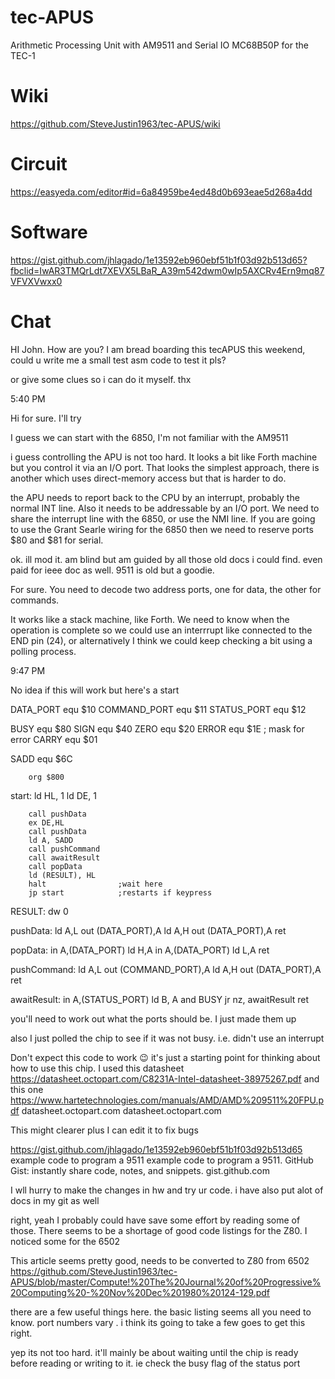 # tec-APUS

Arithmetic Processing Unit with AM9511 and Serial IO MC68B50P for the TEC-1

# Wiki
https://github.com/SteveJustin1963/tec-APUS/wiki

# Circuit
https://easyeda.com/editor#id=6a84959be4ed48d0b693eae5d268a4dd

# Software
https://gist.github.com/jhlagado/1e13592eb960ebf51b1f03d92b513d65?fbclid=IwAR3TMQrLdt7XEVX5LBaR_A39m542dwm0wIp5AXCRv4Ern9mq87VFVXVwxx0

# Chat

HI John. How are you? I am bread boarding this tecAPUS this weekend, could u write me a small test asm code to test it pls?


or give some clues so i can do it myself. thx


5:40 PM

Hi for sure. I'll try


I guess we can start with the 6850, I'm not familiar with the AM9511



i guess controlling the APU is not too hard. It looks a bit like Forth machine but you control it via an I/O port. That looks the simplest approach, there is another which uses direct-memory access but that is harder to do.





the APU needs to report back to the CPU by an interrupt, probably the normal INT line. Also it needs to be addressable by an I/O port. We need to share the interrupt line with the 6850, or use the NMI line. If you are going to use the Grant Searle wiring for the 6850 then we need to reserve ports $80 and $81 for serial.


ok. ill mod it. am blind but am guided by all those old docs i could find. even paid for ieee doc as well. 9511 is old but a goodie.



For sure. You need to decode two address ports, one for data, the other for commands.


It works like a stack machine, like Forth. We need to know when the operation is complete so we could use an interrrupt like connected to the END pin (24), or alternatively I think we could keep checking a bit using a polling process.


9:47 PM

No idea if this will work but here's a start

DATA_PORT equ $10
COMMAND_PORT equ $11
STATUS_PORT equ $12

BUSY equ $80
SIGN equ $40
ZERO equ $20
ERROR equ $1E    ; mask for error
CARRY equ $01

SADD equ $6C

        org $800
start:
        ld HL, 1
        ld DE, 1

        call pushData
        ex DE,HL
        call pushData
        ld A, SADD
        call pushCommand
        call awaitResult    
        call popData        
        ld (RESULT), HL
        halt                ;wait here
        jp start            ;restarts if keypress

RESULT: dw 0
    
pushData:
        ld A,L
        out (DATA_PORT),A
        ld A,H
        out (DATA_PORT),A
        ret
    
popData:
        in A,(DATA_PORT)
        ld H,A
        in A,(DATA_PORT)
        ld L,A
        ret
    
pushCommand:
        ld A,L
        out (COMMAND_PORT),A
        ld A,H
        out (DATA_PORT),A
        ret

awaitResult:
        in A,(STATUS_PORT)
        ld B, A
        and BUSY
        jr nz, awaitResult
        ret



you'll need to work out what the ports should be. I just made them up


also I just polled the chip to see if it was not busy. i.e. didn't use an interrupt


Don't expect this code to work 😉 it's just a starting point for thinking about how to use this chip. I used this datasheet https://datasheet.octopart.com/C8231A-Intel-datasheet-38975267.pdf and this one https://www.hartetechnologies.com/manuals/AMD/AMD%209511%20FPU.pdf
datasheet.octopart.com
datasheet.octopart.com


This might clearer plus I can edit it to fix bugs

https://gist.github.com/jhlagado/1e13592eb960ebf51b1f03d92b513d65
example code to program a 9511
example code to program a 9511. GitHub Gist: instantly share code, notes, and snippets.
gist.github.com


I wll hurry to make the changes in hw and try ur code. i have also put alot of docs in my git as well


right, yeah I probably could have save some effort by reading some of those. There seems to be a shortage of good code listings for the Z80. I noticed some for the 6502


This article seems pretty good, needs to be converted to Z80 from 6502 https://github.com/SteveJustin1963/tec-APUS/blob/master/Compute!%20The%20Journal%20of%20Progressive%20Computing%20-%20Nov%20Dec%201980%20124-129.pdf

there are a few useful things here. the basic listing seems all you need to know. port numbers vary . i think its going to take a few goes to get this right.

yep its not too hard. it'll mainly be about waiting until the chip is ready before reading or writing to it. ie check the busy flag of the status port


